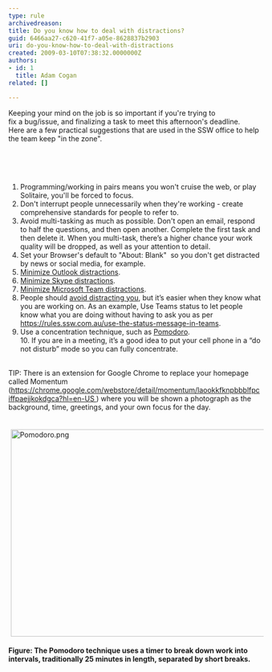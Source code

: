 ```yaml
---
type: rule
archivedreason: 
title: Do you know how to deal with distractions?
guid: 6466aa27-c620-41f7-a05e-8628837b2903
uri: do-you-know-how-to-deal-with-distractions
created: 2009-03-10T07:38:32.0000000Z
authors:
- id: 1
  title: Adam Cogan
related: []

---
```



​Keeping your mind on the job is so important if you're trying to fix&#160;a&#160;bug/issue, and finalizing a task to meet this afternoon's deadline. Here&#160;are a few practical suggestions that are used&#160;in the SSW office to help the team keep &quot;in the zone&quot;.<br><div><br></div>
<br><excerpt class='endintro'></excerpt><br>
<ol>
    <li>Programming/working in pairs means you won't cruise the web, or play Solitaire, you'll be forced to focus.<br></li>
    <li>Don't interrupt people unnecessarily when they're working - create comprehensive standards for people to refer to.</li>
    <li>Avoid multi-tasking as much as possible. Don't open an email, respond to half the questions, and then open another. Complete the first task&#160;and then&#160;delete it.&#160;When you multi-task, there’s a higher chance your work quality will be dropped, as well as your attention to detail.<br></li>
    <li>Set your Browser's default to &quot;About&#58; Blank&quot;&#160; so you don't get distracted by news or social media, for example.<br></li>
    <li><a shape="rect" href="/_layouts/15/FIXUPREDIRECT.ASPX?WebId=3dfc0e07-e23a-4cbb-aac2-e778b71166a2&amp;TermSetId=07da3ddf-0924-4cd2-a6d4-a4809ae20160&amp;TermId=7d2b06ad-cac7-4afc-b7af-0552fe30b6ac">Minimize Outlook distractions</a>.</li>
    <li><a shape="rect" href="http&#58;//www.ssw.com.au/ssw/Standards/Rules/RulestoBetterInstantMessenger.aspx#MinimiseMSNMessengerDistractions">Minimize Skype distractions</a>.<br></li><li><a href="/_layouts/15/FIXUPREDIRECT.ASPX?WebId=3dfc0e07-e23a-4cbb-aac2-e778b71166a2&amp;TermSetId=07da3ddf-0924-4cd2-a6d4-a4809ae20160&amp;TermId=ab17d85c-5ee1-44a9-8433-200bd5771337">Minimize Microsoft Team distractions</a>.<br></li><li>People should <a href="/_layouts/15/FIXUPREDIRECT.ASPX?WebId=3dfc0e07-e23a-4cbb-aac2-e778b71166a2&amp;TermSetId=07da3ddf-0924-4cd2-a6d4-a4809ae20160&amp;TermId=3e0a3341-90ff-4b73-92d0-d14fb3e7ed13">avoid distracting you</a>,&#160;but it’s easier when they know what you are working on. As an example, Use Teams status to let people know what you are doing without having to ask you as per <a href="/_layouts/15/FIXUPREDIRECT.ASPX?WebId=3dfc0e07-e23a-4cbb-aac2-e778b71166a2&amp;TermSetId=07da3ddf-0924-4cd2-a6d4-a4809ae20160&amp;TermId=8deaea57-532b-4446-9eb2-f906830dd222">https&#58;//rules.ssw.com.au/use-the-status-message-in-teams</a>.</li><li>Use a concentration technique, such as <a href="https&#58;//en.wikipedia.org/wiki/Pomodoro_Technique">Pomodoro​</a>.<br>10. If you are in a meeting, it’s a good idea to put your cell phone in a “do not disturb” mode so you can fully concentrate.<br><br></li>
</ol><div><p class="ssw15-rteElement-Tip">TIP&#58;​​&#160;<span style="font-weight&#58;normal;">There is an extension for Google Chrome to replace your homepage called Momentum (<a href="https&#58;//chrome.google.com/webstore/detail/momentum/laookkfknpbbblfpciffpaejjkokdgca?hl=en-US">https&#58;//chrome.google.com/webstore/detail/momentum/laookkfknpbbblfpciffpaejjkokdgca?hl=en-US </a>) where you will be shown a photograph&#160;as the background, time,&#160;greetings, and your own focus for the day.</span><br></p><p class="ssw15-rteElement-P">​​<img src="/PublishingImages/Pomodoro.png" alt="Pomodoro.png" style="margin&#58;5px;width&#58;800px;height&#58;413px;" /></p><strong>​​Fig​ure&#58; The&#160;​Pomodoro technique&#160;</strong><strong>uses a&#160;timer&#160;to break down work into intervals, traditionally 25 minutes in length, separated by short breaks.</strong><br>​<span></span><br><br><br></div>



